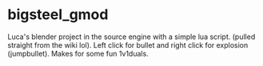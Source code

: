 # bigsteel_gmod
Luca's blender project in the source engine with a simple lua script. (pulled straight from the wiki lol). Left click for bullet and right click for explosion (jumpbullet). Makes for some fun 1v1duals.
